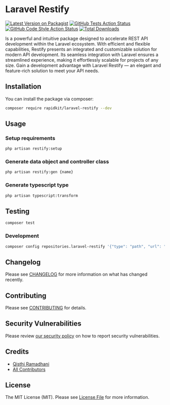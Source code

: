 # Laravel Restify

[![Latest Version on Packagist](https://img.shields.io/packagist/v/rapidkit/laravel-restify.svg?style=flat-square)](https://packagist.org/packages/rapidkit/laravel-restify)
[![GitHub Tests Action Status](https://img.shields.io/github/actions/workflow/status/ramaID/laravel-restify/run-tests.yml?branch=main&label=tests&style=flat-square)](https://github.com/ramaID/laravel-restify/actions?query=workflow%3Arun-tests+branch%3Amain)
[![GitHub Code Style Action Status](https://img.shields.io/github/actions/workflow/status/ramaID/laravel-restify/fix-php-code-style-issues.yml?branch=main&label=code%20style&style=flat-square)](https://github.com/ramaID/laravel-restify/actions?query=workflow%3A"Fix+PHP+code+style+issues"+branch%3Amain)
[![Total Downloads](https://img.shields.io/packagist/dt/rapidkit/laravel-restify.svg?style=flat-square)](https://packagist.org/packages/rapidkit/laravel-restify)

Is a powerful and intuitive package designed to accelerate REST API development within the Laravel ecosystem. With efficient and flexible capabilities, Restify presents an integrated and customizable solution for modern API development. Its seamless integration with Laravel ensures a streamlined experience, making it effortlessly scalable for projects of any size. Gain a development advantage with Laravel Restify — an elegant and feature-rich solution to meet your API needs.

## Installation

You can install the package via composer:

```bash
composer require rapidkit/laravel-restify --dev
```

## Usage

### Setup requirements

```bash
php artisan restify:setup
```

### Generate data object and controller class

```bash
php artisan restify:gen {name}
```

### Generate typescript type

```bash
php artisan typescript:transform
```

## Testing

```bash
composer test
```

### Development

```bash
composer config repositories.laravel-restify '{"type": "path", "url": "/Users/rama/Personal/meta-forge-phpunit/laravel-restify", "options": {"symlink": true}}'
```

## Changelog

Please see [CHANGELOG](CHANGELOG.md) for more information on what has changed recently.

## Contributing

Please see [CONTRIBUTING](CONTRIBUTING.md) for details.

## Security Vulnerabilities

Please review [our security policy](../../security/policy) on how to report security vulnerabilities.

## Credits

- [Qisthi Ramadhani](https://github.com/ramaID)
- [All Contributors](../../contributors)

## License

The MIT License (MIT). Please see [License File](LICENSE.md) for more information.
